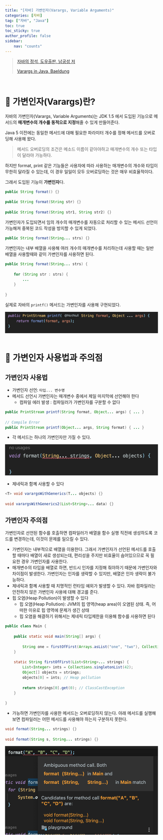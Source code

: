 ```yaml
---
title: "[자바] 가변인자(Varargs, Variable Arguments)"
categories: [자바]
tag: ["자바", "Java"]
toc: true
toc_sticky: true
author_profile: false
sidebar:
    nav: "counts"
---
```


> [자바의 정석, 도우출판, 남궁성 저](https://www.yes24.com/Product/Goods/24259565)
>
> [Varargs in Java, Baeldung](https://www.baeldung.com/java-varargs)

<br>

# 📌 가변인자(Varargs)란?

자바의 가변인자(Varargs, Variable Arguments)는 JDK 1.5 에서 도입된 기능으로 메서드의 **매개변수의 개수를 동적으로 지정**해줄 수 있게 만들어준다.

Java 5 이전에는 동일한 메서드에 대해 필요한 파라미터 개수를 정해 메서드를 오버로딩해 사용해 왔다.

> 메서드 오버로딩의 조건은 메소드 이름이 같아야하고 매개변수의 개수 또는 타입이 달라야 가능하다.

하지만 format, print 같은 기능들은 사용자에 따라 사용하는 매개변수의 개수와 타입이 무한히 달라질 수 있는데, 이 경우 일일이 모두 오버로딩하는 것은 매우 비효율적이다.

그래서 도입된 기능이 **가변인자**다.

```java
public String format() {}

public String format(String str) {}

public String format(String str1, String str2) {}
```

가변인자가 도입되면서 임의 개수의 매개변수를 자동으로 처리할 수 있는 메서드 선언이 가능해져 중복된 코드 작성을 방지할 수 있게 되었다.

```java
public String format(String... strs) {}
```

가변인자는 내부 배열을 사용해 여러 개수의 매개변수를 처리하는데 사용할 때는 일반 배열을 사용할때와 같이 가변인자를 사용하면 된다.

```java
public String format(String... strs) {

	for (String str : strs) {
		...
	}

}
```

실제로 자바의 `printf()` 메서드는 가변인자를 사용해 구현되었다.

<center><img src="/assets/images/java/varargs/1.png"></center>

<br>

# 📌 가변인자 사용법과 주의점

## 가변인자 사용법

- 가변인자 선언: `타입... 변수명`
- 메서드 선언시 가변인자는 매개변수 중에서 제일 마지막에 선언해야 한다
  - 컴파일 에러 발생 : 컴파일러가 가변인자를 구분할 수 없다

```java
public PrintStream printf(String format, Object... args) { ... }

// Compile Error
public PrintStream printf(Object... args, String format) { ... }
```

- 각 메서드는 하나의 가변인자만 가질 수 있다.

<center><img src="/assets/images/java/varargs/2.png"></center>

- 제네릭과 함꼐 사용할 수 있다

```java
<T> void varargsWithGenerics(T... objects) {}

void varargsWithGenerics2(List<String>... data) {}
```

## 가변인자 주의점

가변인자로 선언된 함수를 호출하면 컴파일러가 배열을 함수 실행 직전에 생성하도록 코드를 변경하는데, 이것이 문제를 일으킬 수 있다.

- 가변인자는 내부적으로 배열을 이용한다. 그래서 가변인자가 선언된 메서드를 호출할 때마다 배열이 새로 생성되는데, 편리성을 주지만 비효율이 숨어있으므로 꼭 필요한 경우 가변인자를 사용한다.
- 매개변수의 타입을 배열로 하면, 반드시 인자를 지정해 줘야하기 때문에 가변인자와 차이점이 발생한다. 가변인자는 인자를 생략할 수 있지만, 배열은 인자 생략이 불가능하다.
- 제네릭과 함꼐 사용할 때 치명적인 런타임 예외가 발생할 수 있다. 자바 컴파일러는 안전하지 않은 가변인자 사용에 대해 경고를 준다.
- 힙 오염(Heap Pollution)이 발생할 수 있다
  - 힙 오염(Heap Pollution): JVM의 힙 영역(heap area)이 오염된 상태. 즉, 어떠한 이유로 힙 영역에 문제가 생긴 상태
  - 힙 오염을 해결하기 위해서는 제네릭 타입제한을 이용해 함수를 사용하면 된다

```java
public class Main {

	public static void main(String[] args) {

		String one = firstOfFirst(Arrays.asList("one", "two"), Collections.emptyList());
	}

	static String firstOfFirst(List<String>... strings) {
		List<Integer> ints = Collections.singletonList(42);
		Object[] objects = strings;
		objects[0] = ints; // Heap pollution

		return strings[0].get(0); // ClassCastException
	}

}
```

- 가능하면 가변인자를 사용한 메서드는 오버로딩하지 않는다. 아래 메서드를 실행해 보면 컴파일러는 어떤 메서드를 사용해야 하는지 구분하지 못한다.

```java
void format(String... strings) {}

void format(String s, String... strings) {}
```

<center><img src="/assets/images/java/varargs/3.png"></center>